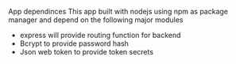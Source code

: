 App dependinces
   This app built with nodejs using npm as package manager and depend on the following major modules
   - express will provide routing function for backend
   - Bcrypt to provide password hash
   - Json web token to provide token secrets